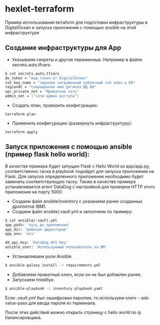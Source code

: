 # hexlet-terraform

Пример использования terraform для подготовки инфраструктуры в DigitalOcean и запуска приложения с помощью ansible на этой инфраструктуре

## Создание инфраструктуры для App

* Указываем секреты и другие переменные.
Например в файле secrets.auto.tfvars:

``` bash
$ cat secrets.auto.tfvars
do_token = "ваш токен от DigitalOcean"
ssh_key_name = "заранее загруженный публичный ssh ключ в DO"
regiondc = "сокращенное имя региона ДЦ DO"
vpc_private_net = "Приватная сеть"
admin_net = ["сети админ доступа"]
```

* Создать план, проверить конфигурацию:

```
terraform plan
```

* Применить конфигурацию (развернуть инфраструктуру):
``` 
terraform apply
```

## Запуск приложения с помощью ansible (пример flask hello world):
В качестве примера будет запущен Flask с Hello World из app/app.py, соответственно таска в playbook подойдет для запуска приложения на Flask. Для запуска определенного приложения необходимо будет заменить соответствующую таску. Также в качестве примера устанавливается агент DataDog с настройкой для проверки HTTP этого приложения на порту 5000.

* Создаем файл ansible/inventory с указанием ранее созданных дроплетов (ВМ).
* Создаем файл ansible/.vault.yml и заполняем по примеру:

``` bash
$ cat ansible/.vault.yml
app_path: 'путь до приложения'
app_dir: 'рабочая директория'
app_env: 'env'

dd_api_key: 'DataDog API Key'
ansible_user: 'Используемый пользователь на ВМ'
```

* Устанавливаем роли Ansible

``` bash
$ ansible-galaxy install -r requirements.yml
```

* Добавляем приватный ключ, если он не был добавлен ранее.
* Запускаем плейбук:
``` bash
$ ansible-playbook -i inventory playbook.yaml
```
Если <i>.vault.yml</i> был зашифрован паролем, то используем ключ --ask-value-pass для ввода пароля из терминала.

После этих действий можно открыть страницу с hello world по ip балансировщика.